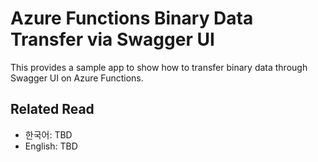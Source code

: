 # Azure Functions Binary Data Transfer via Swagger UI #

This provides a sample app to show how to transfer binary data through Swagger UI on Azure Functions.


## Related Read ##

* 한국어: TBD
* English: TBD


